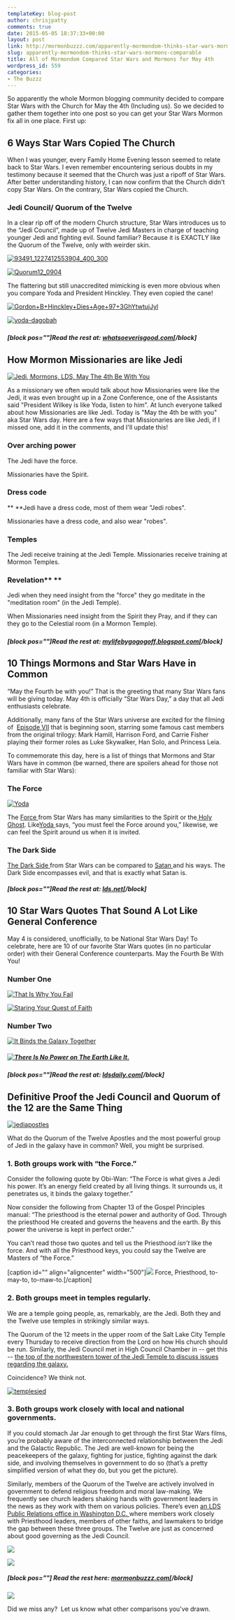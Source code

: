 ```yaml
---
templateKey: blog-post
author: chrisjpatty
comments: true
date: 2015-05-05 18:37:33+00:00
layout: post
link: http://mormonbuzzz.com/apparently-mormondom-thinks-star-wars-mormons-comparable/
slug: apparently-mormondom-thinks-star-wars-mormons-comparable
title: All of Mormondom Compared Star Wars and Mormons for May 4th
wordpress_id: 559
categories:
- The Buzzz
---
```


So apparently the whole Mormon blogging community decided to compare Star Wars with the Church for May the 4th (Including us). So we decided to gather them together into one post so you can get your Star Wars Mormon fix all in one place. First up:





## 6 Ways Star Wars Copied The Church









When I was younger, every Family Home Evening lesson seemed to relate back to Star Wars. I even remember encountering serious doubts in my testimony because it seemed that the Church was just a ripoff of Star Wars. After better understanding history, I can now confirm that the Church didn’t copy Star Wars. On the contrary, Star Wars copied the Church.


### Jedi Council/ Quorum of the Twelve


In a clear rip off of the modern Church structure, Star Wars introduces us to the “Jedi Council”, made up of Twelve Jedi Masters in charge of teaching younger Jedi and fighting evil. Sound familiar? Because it is EXACTLY like the Quorum of the Twelve, only with weirder skin.

[![93491_1227412553904_400_300](http://i1.wp.com/www.whatsoeverisgood.com/wp-content/uploads/2015/05/93491_1227412553904_400_300-e1430757034990-300x205.jpg?resize=422%2C288)](http://i2.wp.com/www.whatsoeverisgood.com/wp-content/uploads/2015/05/Quorum12_0904.jpg)

[![Quorum12_0904](http://i2.wp.com/www.whatsoeverisgood.com/wp-content/uploads/2015/05/Quorum12_0904.jpg?resize=424%2C239)](http://i2.wp.com/www.whatsoeverisgood.com/wp-content/uploads/2015/05/Quorum12_0904.jpg)

The flattering but still unaccredited mimicking is even more obvious when you compare Yoda and President Hinckley. They even copied the cane!

[![Gordon+B+Hinckley+Dies+Age+97+3GhYtwtujJyl](http://i1.wp.com/www.whatsoeverisgood.com/wp-content/uploads/2015/05/Gordon-B-Hinckley-Dies-Age-97-3GhYtwtujJyl.jpg?resize=271%2C444)](http://i1.wp.com/www.whatsoeverisgood.com/wp-content/uploads/2015/05/Gordon-B-Hinckley-Dies-Age-97-3GhYtwtujJyl.jpg)

[![yoda-dagobah](http://i1.wp.com/www.whatsoeverisgood.com/wp-content/uploads/2015/05/yoda-dagobah.jpg?resize=428%2C311)](http://i1.wp.com/www.whatsoeverisgood.com/wp-content/uploads/2015/05/yoda-dagobah.jpg)









### 




##### [block pos=""]Read the rest at: [whatsoeverisgood.com](http://www.whatsoeverisgood.com/6-ways-star-wars-copied-the-gospel/)[/block]





## How Mormon Missionaries are like Jedi







[![Jedi, Mormons, LDS, May The 4th Be With You](http://2.bp.blogspot.com/-E3l5t_CLt40/VUeBu7aqjxI/AAAAAAAAC8c/g-20bMSP_ls/s400/Jedi%2BMissionaries.jpg)](http://2.bp.blogspot.com/-E3l5t_CLt40/VUeBu7aqjxI/AAAAAAAAC8c/g-20bMSP_ls/s1600/Jedi%2BMissionaries.jpg)


As a missionary we often would talk about how Missionaries were like the Jedi, it was even brought up in a Zone Conference, one of the Assistants said "President Wilkey is like Yoda, listen to him". At lunch everyone talked about how Missionaries are like Jedi. Today is "May the 4th be with you" aka Star Wars day. Here are a few ways that Missionaries are like Jedi, if I missed one, add it in the comments, and I'll update this!











### **Over arching power**




The Jedi have the force.




Missionaries have the Spirit.










### **Dress code**




**
**Jedi have a dress code, most of them wear "Jedi robes".




Missionaries have a dress code, and also wear "robes".


### **Temples**







The Jedi receive training at the Jedi Temple.
Missionaries receive training at Mormon Temples.


### **Revelation**** **







Jedi when they need insight from the "force" they go meditate in the "meditation room" (in the Jedi Temple).




When Missionaries need insight from the Spirit they Pray, and if they can they go to the Celestial room (in a Mormon Temple).
















##### 




##### [block pos=""]Read the rest at: [mylifebygogogoff.blogspot.com](http://mylifebygogogoff.blogspot.com/2015/05/how-mormon-missionaries-are-like-jedi.html)[/block]




## 10 Things Mormons and Star Wars Have in Common


“May the Fourth be with you!” That is the greeting that many Star Wars fans will be giving today. May 4th is officially “Star Wars Day,” a day that all Jedi enthusiasts celebrate.

Additionally, many fans of the Star Wars universe are excited for the filming of  [Episode VII](http://www.cnn.com/2014/04/29/showbiz/star-wars-cast/) that is beginning soon, starring some famous cast members from the original trilogy: Mark Hamill, Harrison Ford, and Carrie Fisher playing their former roles as Luke Skywalker, Han Solo, and Princess Leia.

To commemorate this day, here is a list of things that Mormons and Star Wars have in common (be warned, there are spoilers ahead for those not familiar with Star Wars):


### The Force




[![Yoda](http://lds.net/wp-content/uploads/2014/05/the-yoda-reveal-300x178.jpg)](http://lds.net/wp-content/uploads/2014/05/the-yoda-reveal.jpg)




The [Force ](http://en.wikipedia.org/wiki/Force_(Star_Wars))from Star Wars has many similarities to the Spirit or the[ Holy Ghost](https://www.lds.org/topics/holy-ghost?lang=eng). Like[Yoda ](http://en.wikipedia.org/wiki/Yoda)says, “you must feel the Force around you,” likewise, we can feel the Spirit around us when it is invited.


### The Dark Side


[The Dark Side ](http://en.wikipedia.org/wiki/Dark_side_(Star_Wars))from Star Wars can be compared to [Satan ](https://www.lds.org/topics/satan?lang=eng)and his ways. The Dark Side encompasses evil, and that is exactly what Satan is.











##### [block pos=""]Read the rest at: [lds.net](http://lds.net/blog/buzz/entertainment/pop-culture/mormons-star-wars-common/)[/block]




## 10 Star Wars Quotes That Sound A Lot Like General Conference


May 4 is considered, unofficially, to be National Star Wars Day! To celebrate, here are 10 of our favorite Star Wars quotes (in no particular order) with their General Conference counterparts. May the Fourth Be With You!


### Number One


[![That Is Why You Fail](http://www.ldsdaily.com/wp-content/uploads/2015/05/yoda-1-1024x436.jpg)](http://www.ldsdaily.com/wp-content/uploads/2015/05/yoda-1.jpg)

[![Staring Your Quest of Faith](http://www.ldsdaily.com/wp-content/uploads/2015/05/holland-1.jpg)](http://www.ldsdaily.com/wp-content/uploads/2015/05/holland-1.jpg)


### Number Two


[![It Binds the Galaxy Together](http://www.ldsdaily.com/wp-content/uploads/2015/05/obi-wan-force-1024x636.jpg)](http://www.ldsdaily.com/wp-content/uploads/2015/05/obi-wan-force.jpg)


##### [![There Is No Power on The Earth Like It.](http://www.ldsdaily.com/wp-content/uploads/2015/05/gordon-priesthood.jpg)](http://www.ldsdaily.com/wp-content/uploads/2015/05/gordon-priesthood.jpg)







##### 








##### [block pos=""]Read the rest at: [ldsdaily.com](http://www.ldsdaily.com/entertainment/10-star-wars-quotes-that-sound-a-lot-like-general-conference/)[/block]




## Definitive Proof the Jedi Council and Quorum of the 12 are the Same Thing


[![jediapostles](http://mormonbuzzz.com/wp-content/uploads/2015/05/jediapostles.jpg)](http://mormonbuzzz.com/wp-content/uploads/2015/05/jediapostles.jpg)

What do the Quorum of the Twelve Apostles and the most powerful group of Jedi in the galaxy have in common? Well, you might be surprised.


### 1. Both groups work with “the Force.”


Consider the following quote by Obi-Wan: “The Force is what gives a Jedi his power. It’s an energy field created by all living things. It surrounds us, it penetrates us, it binds the galaxy together.”

Now consider the following from Chapter 13 of the Gospel Principles manual: “The priesthood is the eternal power and authority of God. Through the priesthood He created and governs the heavens and the earth. By this power the universe is kept in perfect order.”

You can’t read those two quotes and tell us the Priesthood _isn’t_ like the force. And with all the Priesthood keys, you could say the Twelve are Masters of “the Force.”

[caption id="" align="aligncenter" width="500"]![](http://www.quickmeme.com/img/55/5531f815115e59d1944808e93e1be527512967c9df90505cf5732cf2ddd131ba.jpg) Force, Priesthood, to-may-to, to-maw-to.[/caption]


### 2. Both groups meet in temples regularly.


We are a temple going people, as, remarkably, are the Jedi. Both they and the Twelve use temples in strikingly similar ways.

The Quorum of the 12 meets in the upper room of the Salt Lake City Temple every Thursday to receive direction from the Lord on how His church should be run. Similarly, the Jedi Council met in High Council Chamber in -- get this -- [the top of the northwestern tower of the Jedi Temple to discuss issues regarding the galaxy.](http://img2.wikia.nocookie.net/__cb20100413190007/starwars/images/c/ce/SWOldRepublic1CoverB.jpg)

Coincidence? We think not.

[![templesjed](http://mormonbuzzz.com/wp-content/uploads/2015/05/templesjed.jpg)](http://mormonbuzzz.com/wp-content/uploads/2015/05/templesjed.jpg)


### 3. Both groups work closely with local and national governments.


If you could stomach Jar Jar enough to get through the first Star Wars films, you’re probably aware of the interconnected relationship between the Jedi and the Galactic Republic. The Jedi are well-known for being the peacekeepers of the galaxy, fighting for justice, fighting against the dark side, and involving themselves in government to do so (that’s a pretty simplified version of what they do, but you get the picture).

Similarly, members of the Quorum of the Twelve are actively involved in government to defend religious freedom and moral law-making. We frequently see church leaders shaking hands with government leaders in the news as they work with them on various policies. There’s even [an LDS Public Relations office in Washington D.C. ](https://publicaffairs.lds.org/)where members work closely with Priesthood leaders, members of other faiths, and lawmakers to bridge the gap between these three groups. The Twelve are just as concerned about good governing as the Jedi Council.

![](http://massassi.ourhobby.com/massassi/pictures/episode_2/img/senate_chamber-main_arena06.jpg)

![](http://img.deseretnews.com/images/article/midres/1491746/1491746.jpg)


##### [block pos=""] Read the rest here: [mormonbuzzz.com](http://mormonbuzzz.com/definitive-proof-jedi-council-quorum-12-thing/)[/block]







![](https://scontent-sjc.xx.fbcdn.net/hphotos-xpa1/v/t1.0-9/p480x480/11205163_10153357071183128_986921613849445570_n.jpg?oh=b8093f01d366160ae89de505facf99bc&oe=55CF7F8F)

Did we miss any?  Let us know what other comparisons you've drawn.
